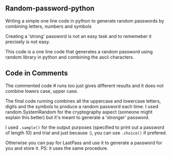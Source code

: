 ## Random-password-python
Writing a simple one line code in python to generate random passwords by combining letters, numbers and symbols

Creating a 'strong' password is not an easy task and to rememeber it precisely is not easy.

This code is a one line code that generates a random password using random library in python and combining the ascii characters. 

 ## Code in Comments
The commented code # runs too just gives different results and it does not combine lowers case, upper case.

The final code running combines all the uppercase and lowercase letters, digits and the symbols to produce a random password each time. I used random.SystemRandom for the cryptography aspect (someone might explain this better) but it's meant to generate a 'stronger' password.

I used ```.sample()``` for the output purposes (specified to print out a password of length 10) and trial and just because :), you can use ```.choice()``` if prefered.

Otherwise you can pay for LastPass and use it to generate a password for you and store it. PS: it uses the same procedure.

